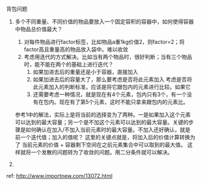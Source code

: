 背包问题

1. 多个不同重量、不同价值的物品要放入一个固定容积的容器中，如何使得容器中物品总价值最大？
	
	1. 对每件物品进行factor标签，比如物品a重1kg价值2，则factor=2；将factor高且重量高的物品放入袋中。难以收敛
	2. 考虑用迭代的方式解决。比如当有两个物品时，很好判断；当有三个物品时，能不能在两个的基础上进行迭代？
		1. 如果加进去后的重量还是小于容器，直接加入
		2. 如果加进去后的容量大了，那么要考虑是否将此元素加入
			考虑是否将此元素加入的判断标准，应该是将它跟包内的元素进行比较。如果它
		3. 还需要考虑一种情况，就是现在有4个元素，包内只有3个，有一个没有在包内。现在有了第5个元素，这时不能只拿来跟包内的元素比。

	参考1中的解法，实际上是将当前的选择变为了两种。一是如果加入这个元素可以达到的最大容量；另一个是不加这个元素可以达到的最大容量。关键的步骤是如何确认在加入/不加入当前元素时的最大容量。不加入还好确认，就是前一个迭代值；加入的值呢？
	这里的关键点就是，将加入后的价值计算转换为了 当前元素的价值 + 容器剩下空间在之前元素集合中可以取到的最大值。
	这样就将一个发散的问题转为了收敛的问题。用二分条件就可以解决。

2. 




ref: 
http://www.importnew.com/13072.html